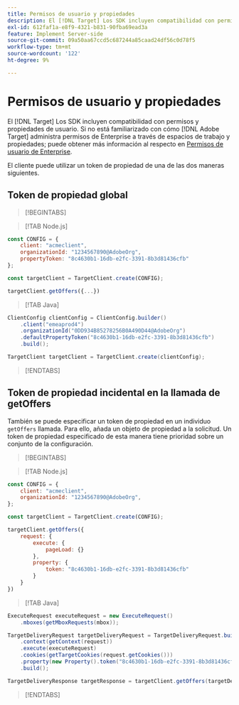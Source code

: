 ```yaml
---
title: Permisos de usuario y propiedades
description: El [!DNL Target] Los SDK incluyen compatibilidad con permisos y propiedades de usuario.
exl-id: 612faf1a-e8f9-4321-b831-90fba69ead3a
feature: Implement Server-side
source-git-commit: 09a50aa67ccd5c687244a85caad24df56c0d78f5
workflow-type: tm+mt
source-wordcount: '122'
ht-degree: 9%

---
```


# Permisos de usuario y propiedades

El [!DNL Target] Los SDK incluyen compatibilidad con permisos y propiedades de usuario. Si no está familiarizado con cómo [!DNL Adobe Target] administra permisos de Enterprise a través de espacios de trabajo y propiedades; puede obtener más información al respecto en [Permisos de usuario de Enterprise](https://experienceleague.adobe.com/docs/target/using/administer/manage-users/enterprise/property-channel.html?lang=es).

El cliente puede utilizar un token de propiedad de una de las dos maneras siguientes.

## Token de propiedad global

>[!BEGINTABS]

>[!TAB Node.js]

```js {line-numbers="true"}
const CONFIG = {
    client: "acmeclient",
    organizationId: "1234567890@AdobeOrg",
    propertyToken: "8c4630b1-16db-e2fc-3391-8b3d81436cfb"
};

const targetClient = TargetClient.create(CONFIG);

targetClient.getOffers({...})
```

>[!TAB Java]

```java {line-numbers="true"}
ClientConfig clientConfig = ClientConfig.builder()
    .client("emeaprod4")
    .organizationId("0DD934B85278256B0A490D44@AdobeOrg")
    .defaultPropertyToken("8c4630b1-16db-e2fc-3391-8b3d81436cfb")
    .build();

TargetClient targetClient = TargetClient.create(clientConfig);
```

>[!ENDTABS]

## Token de propiedad incidental en la llamada de getOffers

También se puede especificar un token de propiedad en un individuo `getOffers` llamada. Para ello, añada un objeto de propiedad a la solicitud. Un token de propiedad especificado de esta manera tiene prioridad sobre un conjunto de la configuración.

>[!BEGINTABS]

>[!TAB Node.js]

```js {line-numbers="true"}
const CONFIG = {
    client: "acmeclient",
    organizationId: "1234567890@AdobeOrg",
};

const targetClient = TargetClient.create(CONFIG);

targetClient.getOffers({
    request: {
        execute: {
            pageLoad: {}
        },
        property: {
            token: "8c4630b1-16db-e2fc-3391-8b3d81436cfb"
        }           
    }
})
```

>[!TAB Java]

```java {line-numbers="true"}
ExecuteRequest executeRequest = new ExecuteRequest()
    .mboxes(getMboxRequests(mbox));

TargetDeliveryRequest targetDeliveryRequest = TargetDeliveryRequest.builder()
    .context(getContext(request))
    .execute(executeRequest)
    .cookies(getTargetCookies(request.getCookies()))
    .property(new Property().token("8c4630b1-16db-e2fc-3391-8b3d81436cfb"))
    .build();

TargetDeliveryResponse targetResponse = targetClient.getOffers(targetDeliveryRequest);
```

>[!ENDTABS]
